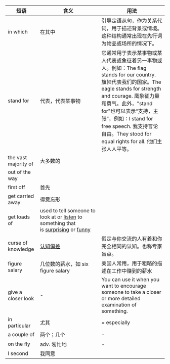 | 短语 | 含义 | 用法 |
| --- | --- | --- |
| in which             |在其中|引导定语从句，作为关系代词，用于描述背景或情境。这种结构通常出现在先行词为物品或场所的情况下。|
| stand for            |代表，代表某事物| 它通常用于表示某事物或某人代表或象征着另一事物或人。例如：The flag stands for our country. 旗帜代表我们的国家。The eagle stands for strength and courage. 鹰象征力量和勇气。此外，"stand for"也可以表示“支持，主张”，例如：I stand for free speech. 我支持言论自由。They stood for equal rights for all. 他们主张人人平等。 |
| the vast majority of |大多数的||
| out of the way       |||
| first off            |首先||
| get carried away     |得意忘形||
| get loads of         |used to tell someone to look at or [listen](https://www.ldoceonline.com/dictionary/listen "listen") to something that is [surprising](https://www.ldoceonline.com/dictionary/surprising "surprising") or [funny](https://www.ldoceonline.com/dictionary/funny "funny") |                                                                                                                                                                                                                                                                                                                             |
| curse of knowledge   |[认知偏差](https://en.wikipedia.org/wiki/Curse_of_knowledge) | 假定与你交流的人有着和你完全相同的认知。也称专家盲点。|
| figure salary        |几位数的薪水，如 six figure salary| 美国人常用，用于粗略的描述在工作中赚到的薪水|
| give a closer look   |-|You can use it when you want to encourage someone to take a closer or more detailed examination of something.|
| in particular        |尤其| = especially|
| a couple of          |两个；几个| -|
| on the fly           |adv. 匆忙地| -|
| I second             |我同意||